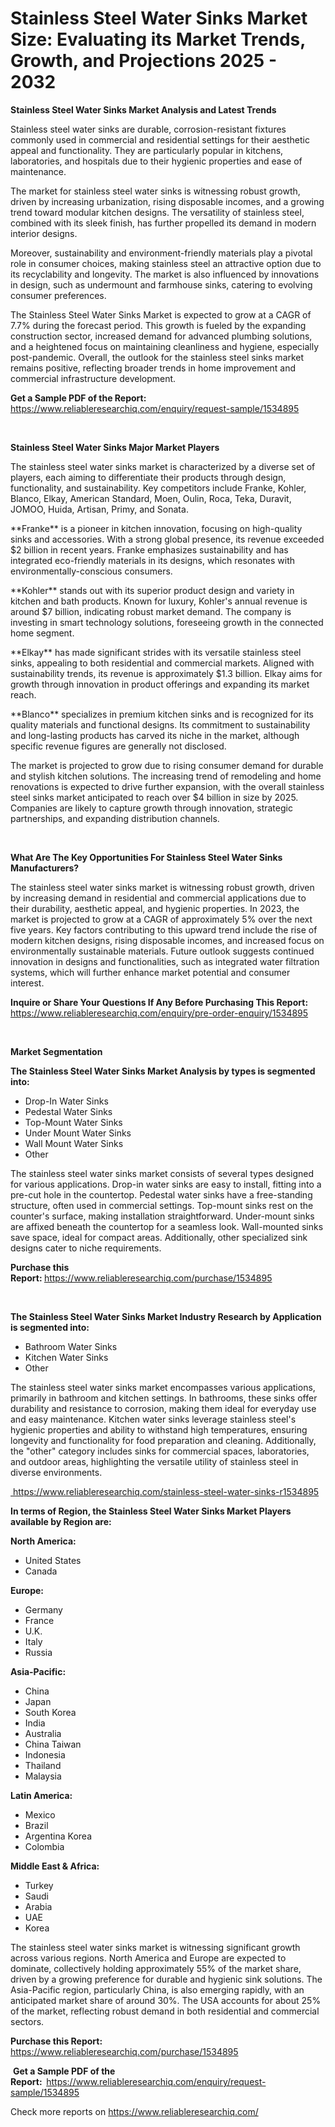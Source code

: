 <p><h1>Stainless Steel Water Sinks Market Size: Evaluating its Market Trends, Growth, and Projections 2025 - 2032</h1></p><p><strong>Stainless Steel Water Sinks Market Analysis and Latest Trends</strong></p>
<p><p>Stainless steel water sinks are durable, corrosion-resistant fixtures commonly used in commercial and residential settings for their aesthetic appeal and functionality. They are particularly popular in kitchens, laboratories, and hospitals due to their hygienic properties and ease of maintenance.</p><p>The market for stainless steel water sinks is witnessing robust growth, driven by increasing urbanization, rising disposable incomes, and a growing trend toward modular kitchen designs. The versatility of stainless steel, combined with its sleek finish, has further propelled its demand in modern interior designs. </p><p>Moreover, sustainability and environment-friendly materials play a pivotal role in consumer choices, making stainless steel an attractive option due to its recyclability and longevity. The market is also influenced by innovations in design, such as undermount and farmhouse sinks, catering to evolving consumer preferences.</p><p>The Stainless Steel Water Sinks Market is expected to grow at a CAGR of 7.7% during the forecast period. This growth is fueled by the expanding construction sector, increased demand for advanced plumbing solutions, and a heightened focus on maintaining cleanliness and hygiene, especially post-pandemic. Overall, the outlook for the stainless steel sinks market remains positive, reflecting broader trends in home improvement and commercial infrastructure development.</p></p>
<p><strong>Get a Sample PDF of the Report:&nbsp;</strong> <a href="https://www.reliableresearchiq.com/enquiry/request-sample/1534895?utm_campaign=2247&utm_medium=2&utm_source=Github&utm_content=ia&utm_term=09022025&utm_id=stainless-steel-water-sinks">https://www.reliableresearchiq.com/enquiry/request-sample/1534895</a></p>
<p>&nbsp;</p>
<p><strong>Stainless Steel Water Sinks Major Market Players</strong></p>
<p><p>The stainless steel water sinks market is characterized by a diverse set of players, each aiming to differentiate their products through design, functionality, and sustainability. Key competitors include Franke, Kohler, Blanco, Elkay, American Standard, Moen, Oulin, Roca, Teka, Duravit, JOMOO, Huida, Artisan, Primy, and Sonata.</p><p>**Franke** is a pioneer in kitchen innovation, focusing on high-quality sinks and accessories. With a strong global presence, its revenue exceeded $2 billion in recent years. Franke emphasizes sustainability and has integrated eco-friendly materials in its designs, which resonates with environmentally-conscious consumers.</p><p>**Kohler** stands out with its superior product design and variety in kitchen and bath products. Known for luxury, Kohler's annual revenue is around $7 billion, indicating robust market demand. The company is investing in smart technology solutions, foreseeing growth in the connected home segment.</p><p>**Elkay** has made significant strides with its versatile stainless steel sinks, appealing to both residential and commercial markets. Aligned with sustainability trends, its revenue is approximately $1.3 billion. Elkay aims for growth through innovation in product offerings and expanding its market reach.</p><p>**Blanco** specializes in premium kitchen sinks and is recognized for its quality materials and functional designs. Its commitment to sustainability and long-lasting products has carved its niche in the market, although specific revenue figures are generally not disclosed.</p><p>The market is projected to grow due to rising consumer demand for durable and stylish kitchen solutions. The increasing trend of remodeling and home renovations is expected to drive further expansion, with the overall stainless steel sinks market anticipated to reach over $4 billion in size by 2025. Companies are likely to capture growth through innovation, strategic partnerships, and expanding distribution channels.</p></p>
<p>&nbsp;</p>
<p><strong>What Are The Key Opportunities For Stainless Steel Water Sinks Manufacturers?</strong></p>
<p><p>The stainless steel water sinks market is witnessing robust growth, driven by increasing demand in residential and commercial applications due to their durability, aesthetic appeal, and hygienic properties. In 2023, the market is projected to grow at a CAGR of approximately 5% over the next five years. Key factors contributing to this upward trend include the rise of modern kitchen designs, rising disposable incomes, and increased focus on environmentally sustainable materials. Future outlook suggests continued innovation in designs and functionalities, such as integrated water filtration systems, which will further enhance market potential and consumer interest.</p></p>
<p><strong>Inquire or Share Your Questions If Any Before Purchasing This Report:</strong> <a href="https://www.reliableresearchiq.com/enquiry/pre-order-enquiry/1534895?utm_campaign=2247&utm_medium=2&utm_source=Github&utm_content=ia&utm_term=09022025&utm_id=stainless-steel-water-sinks">https://www.reliableresearchiq.com/enquiry/pre-order-enquiry/1534895</a></p>
<p>&nbsp;</p>
<p><strong>Market Segmentation</strong></p>
<p><strong>The Stainless Steel Water Sinks Market Analysis by types is segmented into:</strong></p>
<p><ul><li>Drop-In Water Sinks</li><li>Pedestal Water Sinks</li><li>Top-Mount Water Sinks</li><li>Under Mount Water Sinks</li><li>Wall Mount Water Sinks</li><li>Other</li></ul></p>
<p><p>The stainless steel water sinks market consists of several types designed for various applications. Drop-in water sinks are easy to install, fitting into a pre-cut hole in the countertop. Pedestal water sinks have a free-standing structure, often used in commercial settings. Top-mount sinks rest on the counter's surface, making installation straightforward. Under-mount sinks are affixed beneath the countertop for a seamless look. Wall-mounted sinks save space, ideal for compact areas. Additionally, other specialized sink designs cater to niche requirements.</p></p>
<p><strong>Purchase this Report:&nbsp;</strong><a href="https://www.reliableresearchiq.com/purchase/1534895?utm_campaign=2247&utm_medium=2&utm_source=Github&utm_content=ia&utm_term=09022025&utm_id=stainless-steel-water-sinks">https://www.reliableresearchiq.com/purchase/1534895</a></p>
<p>&nbsp;</p>
<p><strong>The Stainless Steel Water Sinks Market Industry Research by Application is segmented into:</strong></p>
<p><ul><li>Bathroom Water Sinks</li><li>Kitchen Water Sinks</li><li>Other</li></ul></p>
<p><p>The stainless steel water sinks market encompasses various applications, primarily in bathroom and kitchen settings. In bathrooms, these sinks offer durability and resistance to corrosion, making them ideal for everyday use and easy maintenance. Kitchen water sinks leverage stainless steel's hygienic properties and ability to withstand high temperatures, ensuring longevity and functionality for food preparation and cleaning. Additionally, the "other" category includes sinks for commercial spaces, laboratories, and outdoor areas, highlighting the versatile utility of stainless steel in diverse environments.</p></p>
<p><a href="https://www.reliableresearchiq.com/stainless-steel-water-sinks-r1534895?utm_campaign=2247&utm_medium=2&utm_source=Github&utm_content=ia&utm_term=09022025&utm_id=stainless-steel-water-sinks">&nbsp;https://www.reliableresearchiq.com/stainless-steel-water-sinks-r1534895</a></p>
<p><strong>In terms of Region, the Stainless Steel Water Sinks Market Players available by Region are:</strong></p>
<p>
    <p> <strong> North America: </strong>
        <ul>
            <li>United States</li>
            <li>Canada</li>
        </ul>
        </p> 
    <p> <strong> Europe: </strong>
        <ul>
            <li>Germany</li>
            <li>France</li>
            <li>U.K.</li>
            <li>Italy</li>
            <li>Russia</li>
        </ul>
        </p> 
    <p> <strong> Asia-Pacific: </strong>
        <ul>
            <li>China</li>
            <li>Japan</li>
            <li>South Korea</li>
            <li>India</li>
            <li>Australia</li>
            <li>China Taiwan</li>
            <li>Indonesia</li>
            <li>Thailand</li>
            <li>Malaysia</li>
        </ul>
        </p> 
    <p> <strong> Latin America: </strong>
        <ul>
            <li>Mexico</li>
            <li>Brazil</li>
            <li>Argentina Korea</li>
            <li>Colombia</li>
        </ul>
        </p> 
    <p> <strong> Middle East & Africa: </strong>
        <ul>
            <li>Turkey</li>
            <li>Saudi</li>
            <li>Arabia</li>
            <li>UAE</li>
            <li>Korea</li>
        </ul>
    </p>
    </p>
<p><p>The stainless steel water sinks market is witnessing significant growth across various regions. North America and Europe are expected to dominate, collectively holding approximately 55% of the market share, driven by a growing preference for durable and hygienic sink solutions. The Asia-Pacific region, particularly China, is also emerging rapidly, with an anticipated market share of around 30%. The USA accounts for about 25% of the market, reflecting robust demand in both residential and commercial sectors.</p></p>
<p><strong>Purchase this Report: </strong><a href="https://www.reliableresearchiq.com/purchase/1534895?utm_campaign=2247&utm_medium=2&utm_source=Github&utm_content=ia&utm_term=09022025&utm_id=stainless-steel-water-sinks">https://www.reliableresearchiq.com/purchase/1534895</a></p>
<p>&nbsp;<strong>Get a Sample PDF of the Report:&nbsp;&nbsp;</strong><a href="https://www.reliableresearchiq.com/enquiry/request-sample/1534895?utm_campaign=2247&utm_medium=2&utm_source=Github&utm_content=ia&utm_term=09022025&utm_id=stainless-steel-water-sinks">https://www.reliableresearchiq.com/enquiry/request-sample/1534895</a></p>
<p><strong></strong></p>
<p>Check more reports on <a href="https://www.reliableresearchiq.com/?utm_campaign=2247&utm_medium=2&utm_source=Github&utm_content=ia&utm_term=09022025&utm_id=stainless-steel-water-sinks">https://www.reliableresearchiq.com/</a></p>